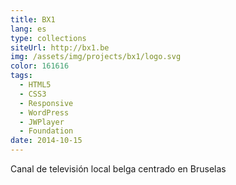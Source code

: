 ```yaml
---
title: BX1
lang: es
type: collections
siteUrl: http://bx1.be
img: /assets/img/projects/bx1/logo.svg
color: 161616
tags:
  - HTML5
  - CSS3
  - Responsive
  - WordPress
  - JWPlayer
  - Foundation
date: 2014-10-15
---
```


Canal de televisión local belga centrado en Bruselas

